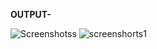 **OUTPUT-**


![Screenshotss](https://github.com/Ravi-710/Ravi-710/assets/98272814/e7097131-477f-41a4-8176-a951532a3a77)
![screenshorts1](https://github.com/Ravi-710/Ravi-710/assets/98272814/30fdef0e-881e-4d73-b492-7bfc5da5d820)

